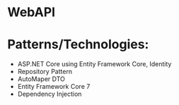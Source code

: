 # WebAPI

# Patterns/Technologies:
* ASP.NET Core using Entity Framework Core, Identity
* Repository Pattern
* AutoMaper DTO
* Entity Framework Core 7
* Dependency Injection
